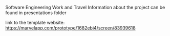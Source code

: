 Software Engineering Work and Travel
Information about the project can be found in presentations folder

link to the template website: https://marvelapp.com/prototype/1682ebi4/screen/83939618
